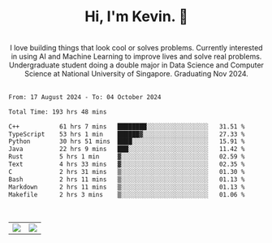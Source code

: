 <!--
**kevin-pek/kevin-pek** is a ✨ _special_ ✨ repository because its `README.md` (this file) appears on your GitHub profile.

Here are some ideas to get you started:

- 🔭 I’m currently working on ...
- 🌱 I’m currently learning ...
- 👯 I’m looking to collaborate on ...
- 🤔 I’m looking for help with ...
- 💬 Ask me about ...
- 📫 How to reach me: ...
- 😄 Pronouns: ...
- ⚡ Fun fact: ...
-->
<div align="center">
  <h1>Hi, I'm Kevin. 👋</h1>
  <br />
  I love building things that look cool or solves problems. Currently interested in using AI and Machine Learning to improve lives and solve real problems. Undergraduate student doing a double major in Data Science and Computer Science at National University of Singapore. Graduating Nov 2024.
</div>
<br />
<!--START_SECTION:waka-->

```txt
From: 17 August 2024 - To: 04 October 2024

Total Time: 193 hrs 48 mins

C++           61 hrs 7 mins   ████████░░░░░░░░░░░░░░░░░   31.51 %
TypeScript    53 hrs 1 min    ██████▓░░░░░░░░░░░░░░░░░░   27.33 %
Python        30 hrs 51 mins  ████░░░░░░░░░░░░░░░░░░░░░   15.91 %
Java          22 hrs 9 mins   ███░░░░░░░░░░░░░░░░░░░░░░   11.42 %
Rust          5 hrs 1 min     ▓░░░░░░░░░░░░░░░░░░░░░░░░   02.59 %
Text          4 hrs 33 mins   ▓░░░░░░░░░░░░░░░░░░░░░░░░   02.35 %
C             2 hrs 31 mins   ▒░░░░░░░░░░░░░░░░░░░░░░░░   01.30 %
Bash          2 hrs 11 mins   ▒░░░░░░░░░░░░░░░░░░░░░░░░   01.13 %
Markdown      2 hrs 11 mins   ▒░░░░░░░░░░░░░░░░░░░░░░░░   01.13 %
Makefile      2 hrs 3 mins    ▒░░░░░░░░░░░░░░░░░░░░░░░░   01.06 %
```

<!--END_SECTION:waka-->
<br />
<table width="100%">
  <tr>
    <td align="left" width="50%">
      <img src="https://github-readme-stats-kevin-pek.vercel.app/api?username=kevin-pek&include_all_commits=true&count_private=true&theme=rose_pine" />
    </td>
    <td align="right" width="50%">
      <img src="https://github-readme-stats-kevin-pek.vercel.app/api/top-langs?username=kevin-pek&langs_count=10&hide_progress=true&theme=rose_pine" />
    </td>
  </tr>
</table>
